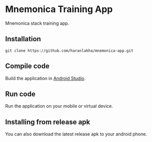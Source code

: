 # Mnemonica Training App

Mnemonica stack training app.

## Installation

```
git clone https://github.com/haranlakha/mnemonica-app.git
```

## Compile code

Build the application in [Android Studio](https://developer.android.com/studio/).

## Run code

Run the application on your mobile or virtual device.

## Installing from release apk

You can also download the latest release apk to your android phone.
